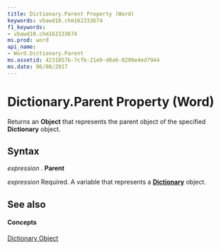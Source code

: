 ```yaml
---
title: Dictionary.Parent Property (Word)
keywords: vbawd10.chm162333674
f1_keywords:
- vbawd10.chm162333674
ms.prod: word
api_name:
- Word.Dictionary.Parent
ms.assetid: 4231857b-7cfb-21e9-d8a6-0290e4ed7944
ms.date: 06/08/2017
---
```



# Dictionary.Parent Property (Word)

Returns an  **Object** that represents the parent object of the specified **Dictionary** object.


## Syntax

 _expression_ . **Parent**

 _expression_ Required. A variable that represents a **[Dictionary](Word.Dictionary.md)** object.


## See also


#### Concepts


[Dictionary Object](Word.Dictionary.md)

